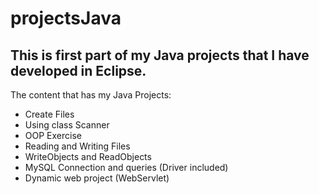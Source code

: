 # projectsJava
## This is first part of my Java projects that I have developed in Eclipse.

The content that has my Java Projects:

- Create Files
- Using class Scanner
- OOP Exercise
- Reading and Writing Files
- WriteObjects and ReadObjects
- MySQL Connection and queries (Driver included)
- Dynamic web project (WebServlet)

